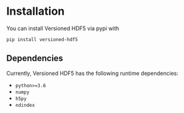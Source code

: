 # Installation

You can install Versioned HDF5 via pypi with

```
pip install versioned-hdf5
```

## Dependencies

Currently, Versioned HDF5 has the following runtime dependencies:

-   `python>=3.6`
-   `numpy`
-   `h5py`
-   `ndindex`
